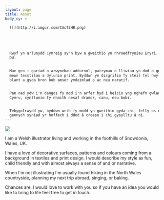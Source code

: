 ```yaml
---
layout: page
title: About
body_cy: >

  ![](http://i.imgur.com/CAcT2HR.png)





  Rwyf yn arlunydd Cymreig sy'n byw a gweithio yn nhroedfryniau Eryri, Cymru, y
  DU.


  Mae gen i gariad o arwynebau addurnol, patrymau a lliwiau yn dod o gefndir
  mewn tecstilau a dylunio print. Byddwn yn disgrifio fy steil fel hwyl, addas i
  blant a gyda bron bob amser ymdeimlad o ac neu naratif.


  Pan nad ydw i'n dangos fy mod i'n arfer hyd i heicio yng nghefn gwlad Gogledd
  Cymru, cynllunio fy nhaith nesaf dramor, canu, neu bobi.


  Tebygolrwydd yw, byddwn wrth fy modd yn gweithio gyda chi, felly os oes
  gennych syniad yr hoffech i ddod â croeso i chi gysylltu â ni.
---
```


![](http://i.imgur.com/CAcT2HR.png)

I am a Welsh illustrator living and working in the foothills of Snowdonia, Wales, UK.

I have a love of decorative surfaces, patterns and colours coming from a background in textiles and print design. I would describe my style as fun, child friendly and with almost always a sense of and or narrative.

When I'm not illustrating I'm usually found hiking in the North Wales countryside, planning my next trip abroad, singing, or baking.

Chances are, I would love to work with you so if you have an idea you would like to bring to life feel free to get in touch.



